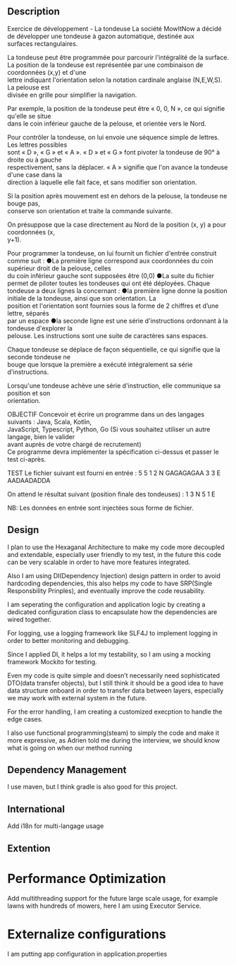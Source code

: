 ## Description

Exercice de développement - La tondeuse 
La société MowItNow a décidé de développer une tondeuse à gazon automatique, destinée aux                           
surfaces rectangulaires. 
 
La tondeuse peut être programmée pour parcourir l'intégralité de la surface. 
La position de la tondeuse est représentée par une combinaison de coordonnées (x,y) et d'une                             
lettre indiquant l'orientation selon la notation cardinale anglaise (N,E,W,S). La pelouse est                       
divisée en grille pour simplifier la navigation.  
 
Par exemple, la position de la tondeuse peut être « 0, 0, N », ce qui signifie qu'elle se situe                                   
dans le coin inférieur gauche de la pelouse, et orientée vers le Nord. 
 
Pour contrôler la tondeuse, on lui envoie une séquence simple de lettres. Les lettres possibles                             
sont « D », « G » et « A ». « D » et « G » font pivoter la tondeuse de 90° à droite ou à gauche                                     
respectivement, sans la déplacer. « A » signifie que l'on avance la tondeuse d'une case dans la                             
direction à laquelle elle fait face, et sans modifier son orientation. 
 
Si la position après mouvement est en dehors de la pelouse, la tondeuse ne bouge pas,                               
conserve son orientation et traite la commande suivante.  
 
On présuppose que la case directement au Nord de la position (x, y) a pour coordonnées (x,                                 
y+1). 
 
Pour programmer la tondeuse, on lui fournit un fichier d'entrée construit comme suit : 
●La première ligne correspond aux coordonnées du coin supérieur droit de la pelouse, celles                           
du coin inférieur gauche sont supposées être (0,0) 
●La suite du fichier permet de piloter toutes les tondeuses qui ont été déployées. Chaque                             
tondeuse a deux lignes la concernant : 
●la première ligne donne la position initiale de la tondeuse, ainsi que son orientation. La                             
position et l'orientation sont fournies sous la forme de 2 chiffres et d’une lettre, séparés                             
par un espace 
●la seconde ligne est une série d'instructions ordonnant à la tondeuse d'explorer la                         
pelouse. Les instructions sont une suite de caractères sans espaces. 
 
Chaque tondeuse se déplace de façon séquentielle, ce qui signifie que la seconde tondeuse ne                             
bouge que lorsque la première a exécuté intégralement sa série d'instructions. 
 
Lorsqu'une tondeuse achève une série d'instruction, elle communique sa position et son                       
orientation. 
 
OBJECTIF 
Concevoir et écrire un programme dans un des langages suivants : Java, Scala, Kotlin,                           
JavaScript, Typescript, Python, Go (Si vous souhaitez utiliser un autre langage, bien le valider                           
avant auprès de votre chargé de recrutement)  
Ce programme devra implémenter la spécification ci-dessus et passer le test ci-après. 
 
TEST 
Le fichier suivant est fourni en entrée : 
5 5 
1 2 N 
GAGAGAGAA 
3 3 E 
AADAADADDA 
 
On attend le résultat suivant (position finale des tondeuses) : 
1 3 N 
5 1 E 
 
NB: Les données en entrée sont injectées sous forme de fichier. 


## Design

I plan to use the Hexaganal Architecture to make my code more decoupled and extendable, especially user friendly to my test, in the future this code can be very scalable in order to have more features integrated.

Also I am using DI(Dependency Injection) design pattern in order to avoid hardcoding dependencies, this also helps my code to have SRP(Single Responsbility Prinples), and eventually improve the code reusability.

I am seperating the configuration and application logic by creating a dedicated configuration class to encapsulate how the dependencies are wired together.


For logging, use a logging framework like SLF4J to implement logging in order to better monitoring and debugging.

Since I applied DI, it helps a lot my testability, so I am using a mocking framework Mockito for testing.

Even my code is quite simple and doesn’t necessarily need sophisticated DTO(data transfer objects), but I still think it should be a good idea to have data structure onboard in order to transfer data between layers, especially we may work with external system in the future.

For the error handling, I am creating a customized execption to handle the edge cases.

I also use functional programming(steam) to simply the code and make it more expressive, as Adrien told me during the interview, we should know what is going on when our method running


## Dependency Management

I use maven, but I think gradle is also good for this project.

## International

Add i18n for multi-langage usage

## Extention

# Performance Optimization
Add multithreading support for the future large scale usage, for example lawns with hundreds of mowers, here I am using Executor Service.

# Externalize configurations
I am putting app configuration in application.properties
